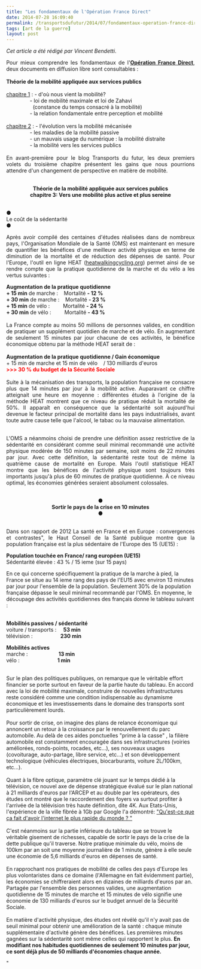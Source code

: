 ```yaml
---
title: "Les fondamentaux de l'Opération France Direct"
date: 2014-07-28 16:09:40
permalink: /transportsdufutur/2014/07/fondamentaux-operation-france-direct.html
tags: [art de la guerre]
layout: post
---
```


<p style="text-align: justify"><em>Cet article a été rédigé par Vincent Bendetti</em>.</p> <p style="text-align: justify">Pour mieux comprendre les fondamentaux de l'<a href="https://gabrielplassat.github.io/transportsdufutur/2014/07/operation-france-direct-une-technologie-pour-changer-la-vie.html" target="_blank"><strong>Opération France Direct</strong></a>, deux documents en diffusion libre sont consultables :<br /><br /><strong>Théorie de la mobilité appliquée aux services publics</strong><br /><br /><a href="https://gabrielplassat.github.io/transportsdufutur/wp-content/uploads/sites/6/2014/07/theorie-de-la-mobilite-chapitre-1.pdf" target="_self">chapitre 1</a> : - d'où nous vient la mobilité?<br />                - loi de mobilité maximale et loi de Zahavi <br />                  (constance du temps consacré à la mobilité)<br />                - la relation fondamentale entre perception et mobilité<br /><br /><a href="https://gabrielplassat.github.io/transportsdufutur/wp-content/uploads/sites/6/2014/07/theorie-de-la-mobilite-chapitre-2.pdf" target="_self">chapitre 2</a> : - l'évolution vers la mobilité mécanisée<br />                - les maladies de la mobilité passive<br />                - un mauvais usage du numérique : la mobilité distraite<br />                - la mobilité vers les services publics<br /><br />En avant-première pour le blog Transports du futur, les deux premiers volets du troisième chapitre présentent les gains que nous pourrions attendre d'un changement de perspective en matière de mobilité.</p> <p style="text-align: center"><br /><strong>Théorie de la mobilité appliquée aux services publics </strong><br /><strong>chapitre 3: Vers une mobilité plus active et plus sereine</strong> </p> <p style="text-align: center"></p>  <!--more--> <br />●<br />Le coût de la sédentarité<br />● <p style="text-align: justify">Après avoir compilé des centaines d'études réalisées dans de nombreux pays, l'Organisation Mondiale de la Santé (OMS) est maintenant en mesure de quantifier les bénéfices d'une meilleure activité physique en terme de diminution de la mortalité et de réduction des dépenses de santé. Pour l'Europe, l'outil en ligne HEAT (<a href="https://gabrielplassat.github.io/transportsdufutur//www.heatwalkingcycling.org" target="_blank">heatwalkingcycling.org</a>) permet ainsi de se rendre compte que la pratique quotidienne de la marche et du vélo a les vertus suivantes :</p> <p style="text-align: justify"><strong>Augmentation de la pratique quotidienne</strong><br /><strong>+ 15 min</strong> de marche :    Mortalité <strong>- 12 %</strong><br /><strong>+ 30 min</strong> de marche :    Mortalité <strong>- 23 %</strong><br /><strong>+ 15 min</strong> de vélo :         Mortalité <strong>- 24 %</strong><br /><strong>+ 30 min</strong> de vélo :         Mortalité <strong>- 43 %</strong><br /><br />La France compte au moins 50 millions de personnes valides, en condition de pratiquer un supplément quotidien de marche et de vélo. En augmentant de seulement 15 minutes par jour chacune de ces activités, le bénéfice économique obtenu par la méthode HEAT serait de :<br /><br /><strong>Augmentation de la pratique quotidienne / Gain économique</strong><br />+ 15 min de marche et 15 min de vélo    / 130 milliards d'euros <br /><strong><span style="color: #ff0000">>>> </span><span style="color: #ff0000">30 % du budget de la Sécurité Sociale</span></strong><br /><br />Suite à la mécanisation des transports, la population française ne consacre plus que 14 minutes par jour à la mobilité active. Auparavant ce chiffre atteignait une heure en moyenne : différentes études à l'origine de la méthode HEAT montrent que ce niveau de pratique réduit la mortalité de 50%. Il apparaît en conséquence que la sédentarité soit aujourd'hui devenue le facteur principal de mortalité dans les pays industrialisés, avant toute autre cause telle que l'alcool, le tabac ou la mauvaise alimentation.</p> <p style="text-align: justify"><br />L'OMS a néanmoins choisi de prendre une définition assez restrictive de la sédentarité en considérant comme seuil minimal recommandé une activité physique modérée de 150 minutes par semaine, soit moins de 22 minutes par jour. Avec cette définition, la sédentarité reste tout de même la quatrième cause de mortalité en Europe. Mais l'outil statistique HEAT montre que les bénéfices de l'activité physique sont toujours très importants jusqu'à plus de 60 minutes de pratique quotidienne. À ce niveau optimal, les économies générées seraient absolument colossales.</p> <p style="text-align: center"><br /><strong>●</strong><br /><strong>Sortir le pays de la crise en 10 minutes</strong><br /><strong>●</strong></p> <p style="text-align: justify"><br />Dans son rapport de 2012 La santé en France et en Europe : convergences et contrastes", le Haut Conseil de la Santé publique montre que la population française est la plus sédentaire de l'Europe des 15 (UE15) :</p> <p style=""text-align: justify""><strong>Population touchée en France/ rang européen (UE15)</strong> <br />Sédentarité élevée : 43 % / 15 ieme (sur 15 pays)</p> <p style=""text-align: justify"">En ce qui concerne spécifiquement la pratique de la marche à pied, la France se situe au 14 ieme rang des pays de l'EU15 avec environ 13 minutes par jour pour l'ensemble de la population. Seulement 30% de la population française dépasse le seuil minimal recommandé par l'OMS. En moyenne, le découpage des activités quotidiennes des français donne le tableau suivant :</p> <p><br /><strong>Mobilités passives / sédentarité</strong><br />voiture / transports :   <strong>  <span style=""color: #ff0000"">53 min </span></strong><br />télévision :                  <strong> <span style=""color: #ff0000"">230 min</span> </strong></p> <p><strong>Mobilités actives</strong><br />marche :                   <span style=""color: #007f40""> <strong> 13 min</strong></span><br />vélo :                        <strong> <span style=""color: #007f40""> 1 min</span></strong></p> <p style=""text-align: justify""><br />Sur le plan des politiques publiques, on remarque que le véritable effort financier se porte surtout en faveur de la partie haute du tableau. En accord avec la loi de mobilité maximale, construire de nouvelles infrastructures reste considéré comme une condition indispensable au dynamisme économique et les investissements dans le domaine des transports sont particulièrement lourds.<br /><br />Pour sortir de crise, on imagine des plans de relance économique qui annoncent un retour à la croissance par le renouvellement du parc automobile. Au delà de ces aides ponctuelles "prime à la casse" , la filière automobile est constamment encouragée dans ses infrastructures (voiries améliorées, ronds-points, rocades, etc...), ses nouveaux usages (covoiturage, auto-partage, libre service, etc...) et son développement technologique (véhicules électriques, biocarburants, voiture 2L/100km, etc...).<br /><br />Quant à la fibre optique, paramètre clé jouant sur le temps dédié à la télévision, ce nouvel axe de dépense stratégique évalué sur le plan national à 21 milliards d'euros par l'ARCEP et au double par les opérateurs, des études ont montré que le raccordement des foyers va surtout profiter à l'arrivée de la télévision très haute définition, dite 4K. Aux Etats-Unis, l'expérience de la ville fibrée à 1Gb par Google l'a démontré: <a href=""http://www.slate.fr/story/71065/internet-le-plus-rapide-du-monde-google-fiber"" target=""_self"">"Qu'est-ce que ça fait d'avoir l'internet le plus rapide du monde ? "</a><br /><br />C'est néanmoins sur la partie inférieure du tableau que se trouve le véritable gisement de richesses, capable de sortir le pays de la crise de la dette publique qu'il traverse. Notre pratique minimale du vélo, moins de 100km par an soit une moyenne journalière de 1 minute, génère à elle seule une économie de 5,6 milliards d'euros en dépenses de santé.<br /><br />En rapprochant nos pratiques de mobilité de celles des pays d'Europe les plus volontaristes dans ce domaine (l'Allemagne en fait évidemment partie), les économies se chiffreraient alors en dizaines de milliards d'euros par an. Partagée par l'ensemble des personnes valides, une augmentation quotidienne de 15 minutes de marche et 15 minutes de vélo signifie une économie de 130 milliards d'euros sur le budget annuel de la Sécurité Sociale.<br /><br />En matière d'activité physique, des études ont révélé qu'il n'y avait pas de seuil minimal pour obtenir une amélioration de la santé : chaque minute supplémentaire d'activité génère des bénéfices. Les premières minutes gagnées sur la sédentarité sont même celles qui rapportent le plus. <strong>En modifiant nos habitudes quotidiennes de seulement 10 minutes par jour, ce sont déjà plus de 50 milliards d'économies chaque année.</strong></p>"
